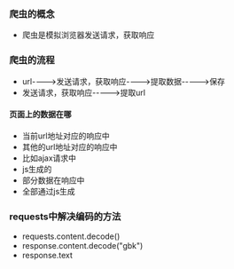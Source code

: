 ### 爬虫的概念
- 爬虫是模拟浏览器发送请求，获取响应

### 爬虫的流程
 - url---->发送请求，获取响应---->提取数据----->保存
 - 发送请求，获取响应----->提取url

 #### 页面上的数据在哪
 - 当前url地址对应的响应中
 - 其他的url地址对应的响应中
  - 比如ajax请求中
 - js生成的
  - 部分数据在响应中
  - 全部通过js生成

### requests中解决编码的方法
- requests.content.decode()
- response.content.decode("gbk")
- response.text 

